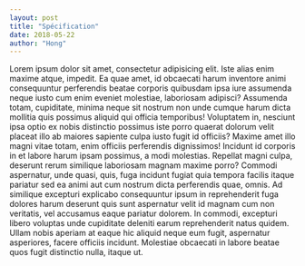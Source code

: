 ```yaml
---
layout: post
title: "Spécification"
date: 2018-05-22
author: "Hong"
---
```


Lorem ipsum dolor sit amet, consectetur adipisicing elit. Iste alias enim maxime atque, impedit. Ea quae amet, id obcaecati harum inventore animi consequuntur perferendis beatae corporis quibusdam ipsa iure assumenda neque iusto cum enim eveniet molestiae, laboriosam adipisci? Assumenda totam, cupiditate, minima neque sit nostrum non unde cumque harum dicta mollitia quis possimus aliquid qui officia temporibus! Voluptatem in, nesciunt ipsa optio ex nobis distinctio possimus iste porro quaerat dolorum velit placeat illo ab maiores sapiente culpa iusto fugit id officiis? Maxime amet illo magni vitae totam, enim officiis perferendis dignissimos! Incidunt id corporis in et labore harum ipsam possimus, a modi molestias. Repellat magni culpa, deserunt rerum similique laboriosam magnam maxime porro? Commodi aspernatur, unde quasi, quis, fuga incidunt fugiat quia tempora facilis itaque pariatur sed ea animi aut cum nostrum dicta perferendis quae, omnis. Ad similique excepturi explicabo consequuntur ipsum in reprehenderit fuga dolores harum deserunt quis sunt aspernatur velit id magnam cum non veritatis, vel accusamus eaque pariatur dolorem. In commodi, excepturi libero voluptas unde cupiditate deleniti earum reprehenderit natus quidem. Ullam nobis aperiam at eaque hic aliquid neque eum fugit, aspernatur asperiores, facere officiis incidunt. Molestiae obcaecati in labore beatae quos fugit distinctio nulla, itaque ut.
